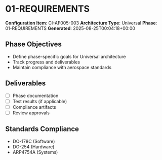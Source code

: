 # 01-REQUIREMENTS

**Configuration Item**: CI-AF005-003
**Architecture Type**: Universal
**Phase**: 01-REQUIREMENTS
**Generated**: 2025-08-25T00:04:18+00:00

## Phase Objectives
- Define phase-specific goals for Universal architecture
- Track progress and deliverables
- Maintain compliance with aerospace standards

## Deliverables
- [ ] Phase documentation
- [ ] Test results (if applicable)
- [ ] Compliance artifacts
- [ ] Review approvals

## Standards Compliance
- DO-178C (Software)
- DO-254 (Hardware)
- ARP4754A (Systems)
